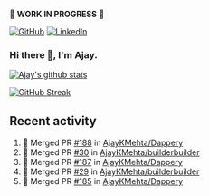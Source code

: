 :construction: **WORK IN PROGRESS** :construction:

<p align="left">
<a href="https://github.com/ajaykmehta"><img src="https://img.shields.io/github/followers/ajaykmehta.svg?label=GitHub&style=social" alt="GitHub"></a>
<a href="https://www.linkedin.com/in/ajay-mehta-b781ba1/"><img src="https://img.shields.io/badge/LinkedIn--_.svg?style=social&logo=linkedin" alt="LinkedIn"></a>
</p>

### Hi there 👋, I'm Ajay.

[![Ajay's github stats](https://github-readme-stats.vercel.app/api?username=AjayKMehta&count_private=true&show_icons=true&theme=synthwave)](https://github.com/anuraghazra/github-readme-stats)
<!--![Top Langs](https://github-readme-stats.vercel.app/api/top-langs/?username=AjayKMehta&count_private=true&show_icons=true&theme=synthwave&hide=TeX&layout=compact)-->

<!--
**AjayKMehta/AjayKMehta** is a ✨ _special_ ✨ repository because its `README.md` (this file) appears on your GitHub profile.

Here are some ideas to get you started:

- 🔭 I'm currently working on ...
- 🌱 I'm currently learning ...
- 👯 I'm looking to collaborate on ...
- 🤔 I'm looking for help with ...
- 💬 Ask me about ...
- 📫 How to reach me: ...
- 😄 Pronouns: ...
- ⚡ Fun fact: ...
-->

[![GitHub Streak](https://github-readme-streak-stats.herokuapp.com/?user=AjayKMehta&theme=dark)](https://git.io/streak-stats)

## Recent activity

<!--START_SECTION:activity-->
1. 🎉 Merged PR [#188](https://github.com/AjayKMehta/Dappery/pull/188) in [AjayKMehta/Dappery](https://github.com/AjayKMehta/Dappery)
2. 🎉 Merged PR [#30](https://github.com/AjayKMehta/builderbuilder/pull/30) in [AjayKMehta/builderbuilder](https://github.com/AjayKMehta/builderbuilder)
3. 🎉 Merged PR [#187](https://github.com/AjayKMehta/Dappery/pull/187) in [AjayKMehta/Dappery](https://github.com/AjayKMehta/Dappery)
4. 🎉 Merged PR [#29](https://github.com/AjayKMehta/builderbuilder/pull/29) in [AjayKMehta/builderbuilder](https://github.com/AjayKMehta/builderbuilder)
5. 🎉 Merged PR [#185](https://github.com/AjayKMehta/Dappery/pull/185) in [AjayKMehta/Dappery](https://github.com/AjayKMehta/Dappery)
<!--END_SECTION:activity-->
